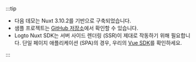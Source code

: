 :::tip

- 다음 데모는 Nuxt 3.10.2를 기반으로 구축되었습니다.
- 샘플 프로젝트는 [GitHub 저장소](https://github.com/logto-io/js/tree/HEAD/packages/nuxt)에서 확인할 수 있습니다.
- Logto Nuxt SDK는 서버 사이드 렌더링 (SSR)이 제대로 작동하기 위해 필요합니다. 단일 페이지 애플리케이션 (SPA)의 경우, 우리의 [Vue SDK](/quick-starts/vue/)를 확인하세요.

:::
